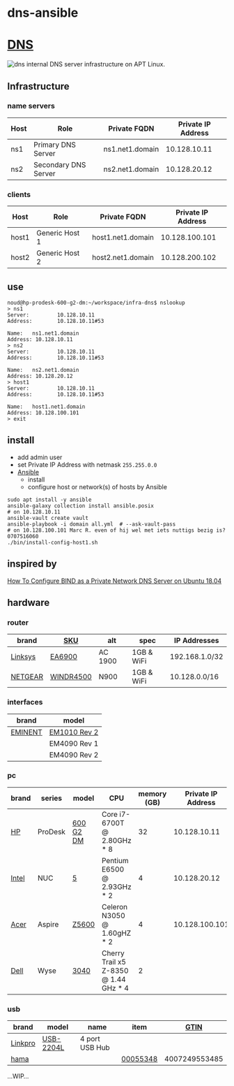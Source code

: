 # dns-ansible
# [DNS](http://en.wikipedia.org/wiki/Domain_Name_System)
![dns](./doc/dns.png?raw=true "dns")
internal DNS server infrastructure on APT Linux.
## Infrastructure
### name servers
| Host | Role | Private FQDN | Private IP Address |
| --- | --- | --- | --- |
| ns1 | Primary DNS Server | ns1.net1.domain | 10.128.10.11 |
| ns2 | Secondary DNS Server | ns2.net1.domain | 10.128.20.12 |
<!-- @todo ns3  Tertiary DNS Server  ns3.net1.domain  10.128.30.13 -->
### clients
| Host | Role | Private FQDN | Private IP Address |
| --- | --- | --- | --- |
| host1 | Generic Host 1 | host1.net1.domain | 10.128.100.101 |
| host2 | Generic Host 2 | host2.net1.domain | 10.128.200.102 |
## use
```
noud@hp-prodesk-600-g2-dm:~/workspace/infra-dns$ nslookup
> ns1
Server:         10.128.10.11
Address:        10.128.10.11#53

Name:   ns1.net1.domain
Address: 10.128.10.11
> ns2
Server:         10.128.10.11
Address:        10.128.10.11#53

Name:   ns2.net1.domain
Address: 10.128.20.12
> host1
Server:         10.128.10.11
Address:        10.128.10.11#53

Name:   host1.net1.domain
Address: 10.128.100.101
> exit
```
## install
- add admin user
- set Private IP Address with netmask ```255.255.0.0```
- [Ansible](http://ansible.com)
    - install
    - configure host or network(s) of hosts by Ansible
```
sudo apt install -y ansible
ansible-galaxy collection install ansible.posix
# on 10.128.10.11
ansible-vault create vault
ansible-playbook -i domain all.yml  # --ask-vault-pass
# on 10.128.100.101 Marc R. even of hij wel met iets nuttigs bezig is? 0707516060
./bin/install-config-host1.sh
```
## inspired by
[How To Configure BIND as a Private Network DNS Server on Ubuntu 18.04](http://digitalocean.com/community/tutorials/how-to-configure-bind-as-a-private-network-dns-server-on-ubuntu-18-04)
## hardware
### router
| brand | [SKU](http://en.wikipedia.org/wiki/Stock_keeping_unit) | alt | spec | IP Addresses |
| --- | --- | --- | --- | --- |
| [Linksys](http://linksys.com) | [EA6900](http://linksys.com/us/support-product?pid=01t80000003KdHUAA0) | AC 1900 | 1GB & WiFi | 192.168.1.0/32
| [NETGEAR](http://netgear.com) | [WINDR4500](http://netgear.com/support/product/WNDR4500.aspx) | N900 | 1GB & WiFi | 10.128.0.0/16
### interfaces
| brand | model |
| --- | --- |
| [EMINENT](http://eminent-online.com) | [EM1010 Rev 2](http://support.eminent-online.com/hc/en-us/articles/360009536679-EM1010-Download-Drivers-Software) |
|  | EM4090 Rev 1 |
|  | EM4090 Rev 2 |
### pc
| brand | series | model | CPU | memory (GB) | Private IP Address |
| --- | --- | --- | --- | --- | --- |
| [HP](http://hp.com) | ProDesk | [600 G2 DM](http://support.hp.com/us-en/product/hp-prodesk-600-g2-desktop-mini-pc/8376393) | Core i7-6700T @ 2.80GHz * 8 | 32 | 10.128.10.11
| [Intel](http://intel.com) | NUC | [5](http://intel.com/content/dam/support/us/en/documents/mini-pcs/nuc-kits/NUC5i3RYK_NUC5i5RYK_UserGuide.pdf) | Pentium E6500 @ 2.93GHz * 2 | 4 | 10.128.20.12
| [Acer](http://acer.com) | Aspire | [Z5600](http://acer.com/ac/en/US/content/support-product/1243;-;AZ5600) | Celeron N3050 @ 1.60gHZ * 2 | 4 | 10.128.100.101
| [Dell](http://dell.com) | Wyse | [3040](http://dell.com/support/manuals/nl/nl/nlbsdt1/wyse-3040-thin-client/3040_ug/welcome-to-dell-wyse-3040-thin-client?guid=guid-423f8ce2-8950-497f-88d3-22c2e1e3fe4a&lang=en-us) | Cherry Trail x5 Z-8350 @ 1.44 GHz * 4 | 2 |  |
### usb
| brand | model | name | item | [GTIN](http://en.wikipedia.org/wiki/Global_Trade_Item_Number) |
| --- | --- | --- | --- | --- |
| [Linkpro](http://linkpro.com.tw) | [USB-2204L](http://www.linkpro.com.tw/search_result.asp?keyin=USB-2204L&Search=Go) |  4 port USB Hub |
| [hama](http://hama.com) |  |   | [00055348](https://www.hama.com/00055348/hama-35in1-usb-20-multi-card-reader-blue)  | 4007249553485 | USB 2.0 Multi Card Reader |
…WIP…